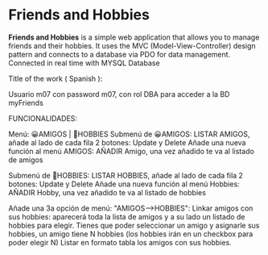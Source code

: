 # Friends and Hobbies

**Friends and Hobbies** is a simple web application that allows you to manage friends and their hobbies. 
It uses the MVC (Model-View-Controller) design pattern and connects to a database via PDO for data management. 
Connected in real time with MYSQL Database

Title of the work ( Spanish ):

Usuario m07 con password m07, con rol DBA para acceder a la BD myFriends

FUNCIONALIDADES:

Menú: 😀AMIGOS | 🥰HOBBIES
Submenú de 😀AMIGOS: LISTAR AMIGOS, añade al lado de cada fila 2 botones: Update y Delete
Añade una nueva función al menú AMIGOS: AÑADIR Amigo, una vez añadido te va al listado de amigos

Submenú de 🥰HOBBIES: LISTAR HOBBIES, añade al lado de cada fila 2 botones: Update y Delete
Añade una nueva función al menú Hobbies: AÑADIR Hobby, una vez añadido te va al listado de hobbies

Añade una 3a opción de menú: "AMIGOS-->HOBBIES":
Linkar amigos con sus hobbies: aparecerá toda la lista de amigos y a su lado un listado de hobbies para elegir. Tienes que poder seleccionar un amigo y asignarle sus hobbies, un amigo tiene N hobbies (los hobbies irán en un checkbox para poder elegir N)
Listar en formato tabla los amigos con sus hobbies.


